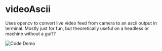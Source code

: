 # videoAscii

Uses opencv to convert live video feed from camera to an ascii output in terminal. 
Mostly just for fun, but theoretically useful on a headless or machine without a gui??

![Code Demo](demo/recording.gif)

